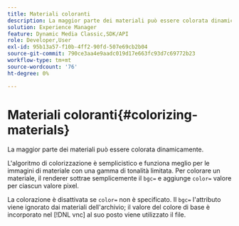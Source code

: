 ```yaml
---
title: Materiali coloranti
description: La maggior parte dei materiali può essere colorata dinamicamente.
solution: Experience Manager
feature: Dynamic Media Classic,SDK/API
role: Developer,User
exl-id: 95b13a57-f10b-4ff2-90fd-507e69cb2b04
source-git-commit: 790ce3aa4e9aadc019d17e663fc93d7c69772b23
workflow-type: tm+mt
source-wordcount: '76'
ht-degree: 0%

---
```


# Materiali coloranti{#colorizing-materials}

La maggior parte dei materiali può essere colorata dinamicamente.

L&#39;algoritmo di colorizzazione è semplicistico e funziona meglio per le immagini di materiale con una gamma di tonalità limitata. Per colorare un materiale, il renderer sottrae semplicemente il `bgc=` e aggiunge `color=` valore per ciascun valore pixel.

La colorazione è disattivata se `color=` non è specificato. Il `bgc=` l&#39;attributo viene ignorato dai materiali dell&#39;archivio; il valore del colore di base è incorporato nel [!DNL vnc] al suo posto viene utilizzato il file.
